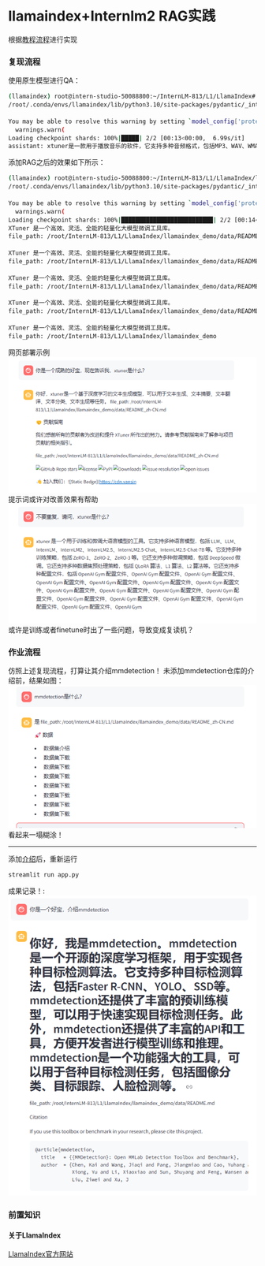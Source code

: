 # llamaindex+Internlm2 RAG实践
根据[教程流程](https://github.com/InternLM/Tutorial/tree/camp3/docs/L1/LlamaIndex)进行实现  

### 复现流程
使用原生模型进行QA：
```bash
(llamaindex) root@intern-studio-50088800:~/InternLM-813/L1/LlamaIndex# python llamaindex_demo/llamaindex_internlm.py 
/root/.conda/envs/llamaindex/lib/python3.10/site-packages/pydantic/_internal/_fields.py:161: UserWarning: Field "model_id" has conflict with protected namespace "model_".

You may be able to resolve this warning by setting `model_config['protected_namespaces'] = ()`.
  warnings.warn(
Loading checkpoint shards: 100%|█████| 2/2 [00:13<00:00,  6.99s/it]
assistant: xtuner是一款用于播放音乐的软件，它支持多种音频格式，包括MP3、WAV、WMA、FLAC、AAC、APE、OGG、WMA、WAV、WMA、WMA、WMA、WMA、WMA、WMA、WMA、WMA、WMA、WMA、WMA、WMA、WMA、WMA、WMA、WMA、WMA、WMA、WMA、WMA、WMA、WMA、WMA、WMA、WMA、WMA、WMA、WMA、WMA、WMA、WMA、WMA、WMA、WMA、WMA、WMA、WMA、WMA、WMA、WMA、WMA、WMA、WMA、WMA、WMA、WMA、WMA、WMA、WMA、WMA、WMA、WMA、WMA、WMA、WMA、WMA、WMA、WMA、WMA、WMA、WMA、WMA、WMA、WMA、WMA、WMA、WMA、WMA、WMA、WMA、WMA、W
```
添加RAG之后的效果如下所示：  
```bash
(llamaindex) root@intern-studio-50088800:~/InternLM-813/L1/LlamaIndex/llamaindex_demo# python llamaindex_RAG.py 
/root/.conda/envs/llamaindex/lib/python3.10/site-packages/pydantic/_internal/_fields.py:161: UserWarning: Field "model_id" has conflict with protected namespace "model_".

You may be able to resolve this warning by setting `model_config['protected_namespaces'] = ()`.
  warnings.warn(
Loading checkpoint shards: 100%|██████████████████████████| 2/2 [00:14<00:00,  7.20s/it]
XTuner 是一个高效、灵活、全能的轻量化大模型微调工具库。
file_path: /root/InternLM-813/L1/LlamaIndex/llamaindex_demo/data/README_zh-CN.md

XTuner 是一个高效、灵活、全能的轻量化大模型微调工具库。
file_path: /root/InternLM-813/L1/LlamaIndex/llamaindex_demo/data/README_zh-CN.md

XTuner 是一个高效、灵活、全能的轻量化大模型微调工具库。
file_path: /root/InternLM-813/L1/LlamaIndex/llamaindex_demo/data/README_zh-CN.md

XTuner 是一个高效、灵活、全能的轻量化大模型微调工具库。
file_path: /root/InternLM-813/L1/LlamaIndex/llamaindex_demo/data/README_zh-CN.md

XTuner 是一个高效、灵活、全能的轻量化大模型微调工具库。
file_path: /root/InternLM-813/L1/LlamaIndex/llamaindex_demo
```

网页部署示例  
![](../../attachments/L1_LlamaIndex_RAG.png)  
提示词或许对改善效果有帮助  
![](../../attachments/L1_LlamaIndex_RAG_2.png)  
或许是训练或者finetune时出了一些问题，导致变成复读机？ 

### 作业流程  
仿照上述复现流程，打算让其介绍mmdetection！
未添加mmdetection仓库的介绍前，结果如图：  
![](../../attachments/L1_Llamaindex_Rag_3.png)  
看起来一塌糊涂！
***
添加[介绍](./llamaindex_demo/data/README.md)后，重新运行
```bash
streamlit run app.py
```  
成果记录！:
![](../../attachments/L1_Llamaindex_RAG_4.png)


### 前置知识  
#### 关于LlamaIndex  
[LlamaIndex官方网站](https://docs.llamaindex.ai/en/stable/#introduction)
